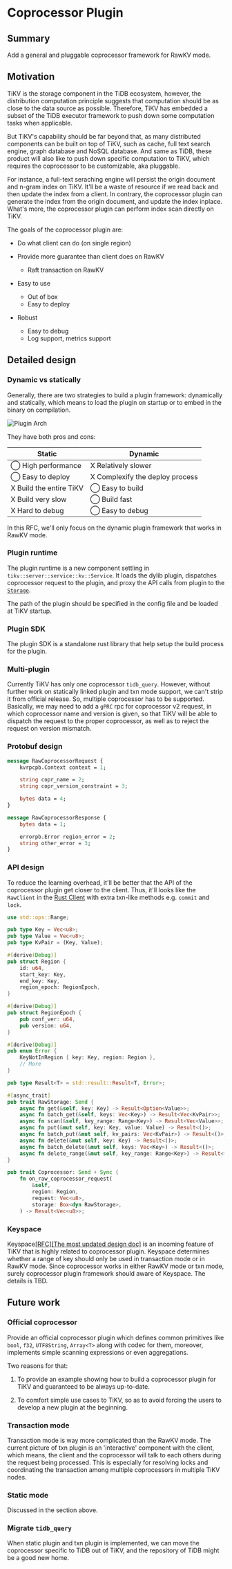 # Coprocessor Plugin

## Summary

Add a general and pluggable coprocessor framework for RawKV mode.

## Motivation

TiKV is the storage component in the TiDB ecosystem, however, the distribution computation principle suggests that computation should be as close to the data source as possible. Therefore, TiKV has embedded a subset of the TiDB executor framework to push down some computation tasks when applicable.

But TiKV's capability should be far beyond that, as many distributed components can be built on top of TiKV, such as cache, full text search engine, graph database and NoSQL database. And same as TiDB, these product will also like to push down specific computation to TiKV, which requires the coprocessor to be customizable, aka pluggable.

For instance, a full-text seraching engine will persist the origin document and n-gram index on TiKV. It'll be a waste of resource if we read back and then update the index from a client. In contrary, the coprocessor plugin can generate the index from the origin document, and update the index inplace. What's more, the coprocessor plugin can perform index scan directly on TiKV.

The goals of the coprocessor plugin are:

- Do what client can do (on single region)

- Provide more guarantee than client does on RawKV
  - Raft transaction on RawKV

- Easy to use
  - Out of box
  - Easy to deploy

- Robust
  - Easy to debug
  - Log support, metrics support

## Detailed design

### Dynamic vs statically

Generally, there are two strategies to build a plugin framework: dynamically and statically, which means to load the plugin on startup or to embed in the binary on compilation.

![Plugin Arch](../media/plugin-arch.png)

They have both pros and cons:

| Static | Dynamic |
| -- | -- |
| ◯ High performance | X Relatively slower |
| ◯ Easy to deploy | X Complexify the deploy process |
| X Build the entire TiKV | ◯ Easy to build |
| X Build very slow | ◯ Build fast |
| X Hard to debug | ◯ Easy to debug |

In this RFC, we'll only focus on the dynamic plugin framework that works in RawKV mode.

### Plugin runtime

The plugin runtime is a new component settling in `tikv::server::service::kv::Service`. It loads the dylib plugin, dispatches coprocessor request to the plugin, and proxy the API calls from plugin to the [`Storage`](https://tikv.github.io/doc/tikv/storage/struct.Storage.html).

The path of the plugin should be specified in the config file and be loaded at TiKV startup.

### Plugin SDK

The plugin SDK is a standalone rust library that help setup the build process for the plugin.

### Multi-plugin

Currently TiKV has only one coprocessor `tidb_query`. However, without further work on statically linked plugin and txn mode support, we can't strip it from official release. So, multiple coprocessor has to be supported. Basically, we may need to add a `gPRC` rpc for coprocessor v2 request, in which coprocessor name and version is given, so that TiKV will be able to dispatch the request to the proper coprocessor, as well as to reject the request on version mismatch.

### Protobuf design

```proto
message RawCoprocessorRequest {
    kvrpcpb.Context context = 1;

    string copr_name = 2;
    string copr_version_constraint = 3;

    bytes data = 4;
}

message RawCoprocessorResponse {
    bytes data = 1;

    errorpb.Error region_error = 2;
    string other_error = 3;
}
```

### API design

To reduce the learning overhead, it'll be better that the API of the coprocessor plugin get closer to the client. Thus, it'll looks like the `RawClient` in the [Rust Client](https://github.com/tikv/client-rust) with extra txn-like methods e.g. `commit` and `lock`.

```rust
use std::ops::Range;

pub type Key = Vec<u8>;
pub type Value = Vec<u8>;
pub type KvPair = (Key, Value);

#[derive(Debug)]
pub struct Region {
    id: u64,
    start_key: Key,
    end_key: Key,
    region_epoch: RegionEpoch,
}

#[derive(Debug)]
pub struct RegionEpoch {
    pub conf_ver: u64,
    pub version: u64,
}

#[derive(Debug)]
pub enum Error {
    KeyNotInRegion { key: Key, region: Region },
    // More
}

pub type Result<T> = std::result::Result<T, Error>;

#[async_trait]
pub trait RawStorage: Send {
    async fn get(&self, key: Key) -> Result<Option<Value>>;
    async fn batch_get(&self, keys: Vec<Key>) -> Result<Vec<KvPair>>;
    async fn scan(&self, key_range: Range<Key>) -> Result<Vec<Value>>;
    async fn put(&mut self, key: Key, value: Value) -> Result<()>;
    async fn batch_put(&mut self, kv_pairs: Vec<KvPair>) -> Result<()>;
    async fn delete(&mut self, key: Key) -> Result<()>;
    async fn batch_delete(&mut self, keys: Vec<Key>) -> Result<()>;
    async fn delete_range(&mut self, key_range: Range<Key>) -> Result<()>;
}

pub trait Coprocessor: Send + Sync {
    fn on_raw_coprocessor_request(
        &self,
        region: Region,
        request: Vec<u8>,
        storage: Box<dyn RawStorage>,
    ) -> Result<Vec<u8>>;
```

### Keyspace

Keyspace[[RFC]](https://github.com/tikv/rfcs/pull/39)[[The most updated design doc]](https://docs.google.com/document/d/1x17-urAqToDo8TVXJroEHtc76fdssFaoANjSaNDhjKg/edit) is an incoming feature of TiKV that is highly related to coprocessor plugin. Keyspace determines whether a range of key should only be used in transaction mode or in RawKV mode. Since coprocessor works in either RawKV mode or txn mode, surely coprocessor plugin framework should aware of Keyspace. The details is TBD.

## Future work

### Official coprocessor

Provide an official coprocessor plugin which defines common primitives like `bool`, `f32`, `UTF8String`, `Array<T>` along with codec for them, moreover, implements simple scanning expressions or even aggregations.

Two reasons for that:

1. To provide an example showing how to build a coprocessor plugin for TiKV and guaranteed to be always up-to-date.

2. To comfort simple use cases to TiKV, so as to avoid forcing the users to develop a new plugin at the beginning.

### Transaction mode

Transaction mode is way more complicated than the RawKV mode. The current picture of txn plugin is an 'interactive' component with the client, which means, the client and the coprocessor will talk to each others during the request being processed. This is especially for resolving locks and coordinating the transaction among multiple coprocessors in multiple TiKV nodes.

### Static mode

Discussed in the section above.

### Migrate `tidb_query`

When static plugin and txn plugin is implemented, we can move the coprocessor specific to TiDB out of TiKV, and the repository of TiDB might be a good new home.
